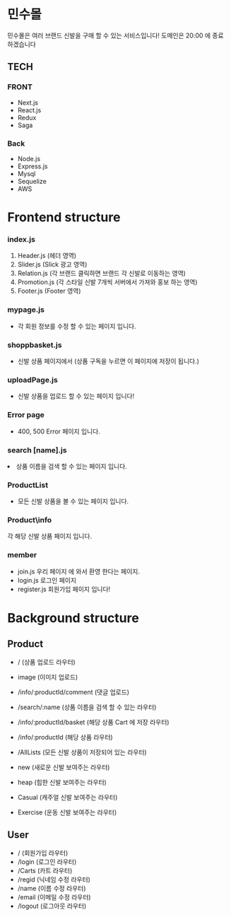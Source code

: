# 민수몰

민수몰은 여러 브랜드 신발을 구매 할 수 있는 서비스입니다!
도메인은 20:00 에 종료 하겠습니다

## TECH 

### FRONT 

- Next.js 
- React.js
- Redux
- Saga 

### Back 

- Node.js
- Express.js 
- Mysql 
- Sequelize 
- AWS 


# Frontend structure

<h3>index.js</h3>

1. Header.js (헤더 영역) 
2. Slider.js (Slick 광고 영역)
3. Relation.js (각 브랜드 클릭하면 브랜드 각 신발로 이동하는 영역) 
4. Promotion.js (각 스타일 신발 7개씩 서버에서 가져와 홍보 하는 영역) 
5. Footer.js (Footer 영역) 

<h3>mypage.js</h3>

- 각 회원 정보를 수정 할 수 있는 페이지 입니다. 

<h3>shoppbasket.js</h3>

- 신발 상품 페이지에서 (상품 구독을 누르면 이 페이지에 저장이 됩니다.)

<h3>uploadPage.js</h3>

- 신발 상품을 업로드 할 수 있는 페이지 입니다!

<h3>Error page</h3>

- 400, 500 Error 페이지 입니다.

<h3>search [name].js</h3

- 상품 이름을 검색 할 수 있는 페이지 입니다.

<h3>ProductList</h3>

- 모든 신발 상품을 볼 수 있는 페이지 입니다.

<h3>Product\info</h3>

각 해당 신발 상품 페이지 입니다.

<h3>member</h3>

- join.js 우리 페이지 에 와서 환영 한다는 페이지.
- login.js 로그인 페이지
- register.js 회원가입 페이지 입니다!



# Background structure

## Product 

- / (상품 업로드 라우터) 
- image (이미지 업로드)
- /info/:productId/comment (댓글 업로드) 
- /search/:name (상품 이름을 검색 할 수 있는 라우터) 
- /info/:productId/basket (해당 상품 Cart 에 저장 라우터)
- /info/:productId (해당 상품 라우터) 
- /AllLists (모든 신발 상품이 저장되어 있는 라우터)

- new (새로운 신발 보여주는 라우터)
- heap (힙한 신발 보여주는 라우터)
- Casual (캐주얼 신발 보여주는 라우터) 
- Exercise (운동 신발 보여주는 라우터) 


## User 

- / (회원가입 라우터)
- /login (로그인 라우터)
- /Carts (카트 라우터) 
- /regid (닉네임 수정 라우터)
- /name (이름 수정 라우터)
- /email (이메일 수정 라우터)
- /logout (로그아웃 라우터) 





